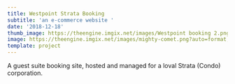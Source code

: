 ```yaml
---
title: Westpoint Strata Booking
subtitle: 'an e-commerce website '
date: '2018-12-18'
thumb_image: https://theengine.imgix.net/images/Westpoint booking 2.png?auto=format,enhance&q=60&fit=clip
image: https://theengine.imgix.net/images/mighty-comet.png?auto=format,enhance&q=60&fit=clip
template: project
---
```

A guest suite booking site, hosted and managed for a loval Strata (Condo) corporation.
